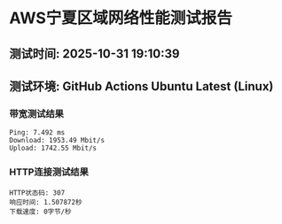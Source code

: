 # AWS宁夏区域网络性能测试报告
## 测试时间: 2025-10-31 19:10:39
## 测试环境: GitHub Actions Ubuntu Latest (Linux)

### 带宽测试结果
```
Ping: 7.492 ms
Download: 1953.49 Mbit/s
Upload: 1742.55 Mbit/s
```

### HTTP连接测试结果
```
HTTP状态码: 307
响应时间: 1.507872秒
下载速度: 0字节/秒
```

